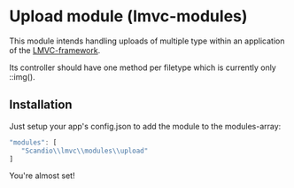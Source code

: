 # Upload module (lmvc-modules)

This module intends handling uploads of multiple type within an application of the [LMVC-framework](https://github.com/scandio/lmvc).

Its controller should have one method per filetype which is currently only ::img().

## Installation

Just setup your app's config.json to add the module to the modules-array:

```js
"modules": [
   "Scandio\\lmvc\\modules\\upload"
]
```

You're almost set!